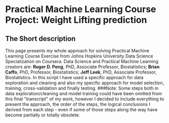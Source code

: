 Practical Machine Learning Course Project: Weight Lifting prediction
================

The Short description
-----------------

This page presents my whole approach for solving Practical Machine Learning Course Exercise from Johns Hopkins University Data Science Specialization on Coursera. Data Science and Practical Machine Learning creators are: 
**Roger D. Peng**, PhD, Associate Professor, Biostatistics; **Brian Caffo**, PhD, Professor, Biostatistics; **Jeff Leek**, PhD, Associate Professor, Biostatistics.
In this script I have used a specific approach for data exploration and cleaning and also my specific approach for model selection, training, cross-validation and finally testing. 
###Note: Some steps both in data exploration/cleaning and model training could have been omitted from this final "transcript" of my work, however I decided to include everything to present the approach, the order of the steps, the logical conclusions I derived from each step - even if some of those steps along the way have become partially or totally obsolete.  
